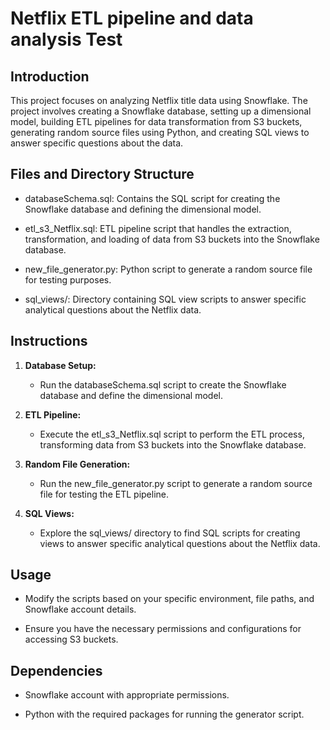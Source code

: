 # Netflix ETL pipeline and data analysis Test

## Introduction

This project focuses on analyzing Netflix title data using Snowflake. The project involves creating a Snowflake database, setting up a dimensional model, building ETL pipelines for data transformation from S3 buckets, generating random source files using Python, and creating SQL views to answer specific questions about the data.

## Files and Directory Structure

- databaseSchema.sql: Contains the SQL script for creating the Snowflake database and defining the dimensional model.

- etl_s3_Netflix.sql: ETL pipeline script that handles the extraction, transformation, and loading of data from S3 buckets into the Snowflake database.

- new_file_generator.py: Python script to generate a random source file for testing purposes.

- sql_views/: Directory containing SQL view scripts to answer specific analytical questions about the Netflix data.

## Instructions

1. **Database Setup:**
   - Run the databaseSchema.sql script to create the Snowflake database and define the dimensional model.

2. **ETL Pipeline:**
   - Execute the etl_s3_Netflix.sql script to perform the ETL process, transforming data from S3 buckets into the Snowflake database.

3. **Random File Generation:**
   - Run the new_file_generator.py script to generate a random source file for testing the ETL pipeline.

4. **SQL Views:**
   - Explore the sql_views/ directory to find SQL scripts for creating views to answer specific analytical questions about the Netflix data.

## Usage

- Modify the scripts based on your specific environment, file paths, and Snowflake account details.

- Ensure you have the necessary permissions and configurations for accessing S3 buckets.

## Dependencies

- Snowflake account with appropriate permissions.

- Python with the required packages for running the generator script.
